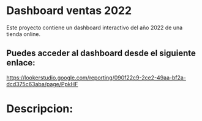 # Dashboard ventas 2022
Este proyecto contiene un dashboard interactivo del año 2022 de una tienda online.

## Puedes acceder al dashboard desde el siguiente enlace:
https://lookerstudio.google.com/reporting/090f22c9-2ce2-49aa-bf2a-dcd375c63aba/page/PpkHF

# Descripcion:

